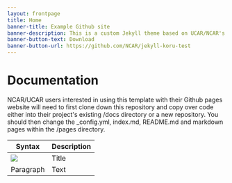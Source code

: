 ```yaml
---
layout: frontpage
title: Home
banner-title: Example Github site
banner-description: This is a custom Jekyll theme based on UCAR/NCAR's custom 'koru' design. It is built on top of the Foundation framework. This provides users and developers with responsiveness and accessibility.
banner-button-text: Download
banner-button-url: https://github.com/NCAR/jekyll-koru-test
---
```


# Documentation

NCAR/UCAR users interested in using this template with their Github pages website will need to first clone down this repository and copy over code either into their project's existing /docs directory or a new repository. You should then change the _config.yml, index.md, README.md and markdown pages within the /pages directory.

| Syntax | Description |
| ----------- | ----------- |
| ![](https://ssl.gstatic.com/ui/v1/icons/mail/rfr/logo_gmail_lockup_default_1x.png) | Title |
| Paragraph | Text |